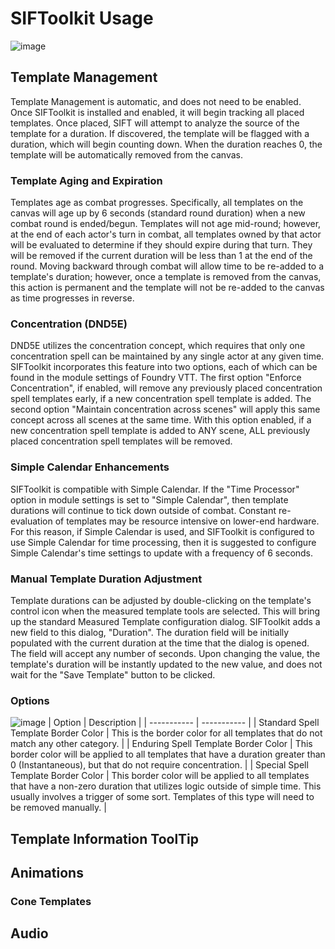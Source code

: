 # SIFToolkit Usage
![image](https://user-images.githubusercontent.com/70086485/126088022-cf3a69ef-0952-455f-bde0-6437fcf2ce58.png)

## Template Management
Template Management is automatic, and does not need to be enabled.  Once SIFToolkit is installed and enabled, it will begin tracking all placed templates.  Once placed, SIFT will attempt to analyze the source of the template for a duration.  If discovered, the template will be flagged with a duration, which will begin counting down.  When the duration reaches 0, the template will be automatically removed from the canvas.  

### Template Aging and Expiration
Templates age as combat progresses.  Specifically, all templates on the canvas will age up by 6 seconds (standard round duration) when a new combat round is ended/begun.  Templates will not age mid-round; however, at the end of each actor's turn in combat, all templates owned by that actor will be evaluated to determine if they should expire during that turn.  They will be removed if the current duration will be less than 1 at the end of the round. Moving backward through combat will allow time to be re-added to a template's duration; however, once a template is removed from the canvas, this action is permanent and the template will not be re-added to the canvas as time progresses in reverse.  
  
### Concentration (DND5E)
DND5E utilizes the concentration concept, which requires that only one concentration spell can be maintained by any single actor at any given time.  SIFToolkit incorporates this feature into two options, each of which can be found in the module settings of Foundry VTT.  The first option "Enforce Concentration", if enabled, will remove any previously placed concentration spell templates early, if a new concentration spell template is added.  The second option "Maintain concentration across scenes" will apply this same concept across all scenes at the same time.  With this option enabled, if a new concentration spell template is added to ANY scene, ALL previously placed concentration spell templates will be removed.  

### Simple Calendar Enhancements
SIFToolkit is compatible with Simple Calendar.  If the "Time Processor" option in module settings is set to "Simple Calendar", then template durations will continue to tick down outside of combat.  Constant re-evaluation of templates may be resource intensive on lower-end hardware.  For this reason, if Simple Calendar is used, and SIFToolkit is configured to use Simple Calendar for time processing, then it is suggested to configure Simple Calendar's time settings to update with a frequency of 6 seconds.

### Manual Template Duration Adjustment
Template durations can be adjusted by double-clicking on the template's control icon when the measured template tools are selected.  This will bring up the standard Measured Template configuration dialog.  SIFToolkit adds a new field to this dialog, "Duration".  The duration field will be initially populated with the current duration at the time that the dialog is opened.  The field will accept any number of seconds.  Upon changing the value, the template's duration will be instantly updated to the new value, and does not wait for the "Save Template" button to be clicked.  

### Options
![image](https://user-images.githubusercontent.com/70086485/126088978-1ec942d0-7e61-4711-946d-50afbf0c0461.png)
| Option | Description |
| ----------- | ----------- |
| Standard Spell Template Border Color | This is the border color for all templates that do not match any other category. |
| Enduring Spell Template Border Color | This border color will be applied to all templates that have a duration greater than 0 (Instantaneous), but that do not require concentration. |
| Special Spell Template Border Color | This border color will be applied to all templates that have a non-zero duration that utilizes logic outside of simple time.  This usually involves a trigger of some sort.  Templates of this type will need to be removed manually. | 



## Template Information ToolTip

## Animations

### Cone Templates

## Audio

